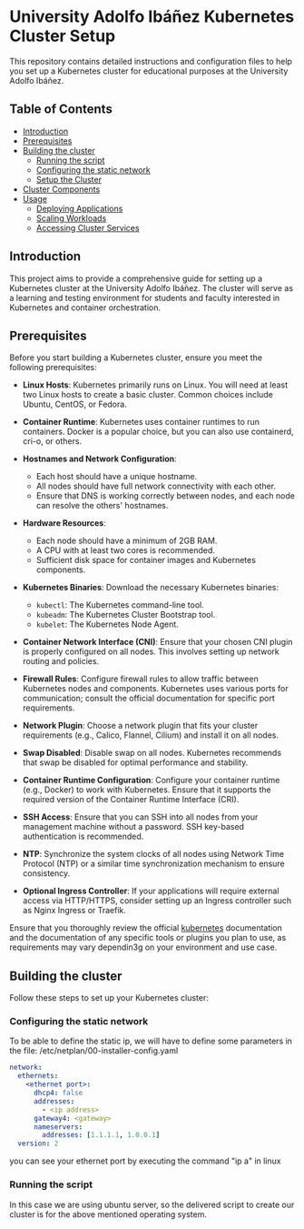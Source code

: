 # University Adolfo Ibáñez Kubernetes Cluster Setup

This repository contains detailed instructions and configuration files to help you set up a Kubernetes cluster for educational purposes at the University Adolfo Ibáñez.

## Table of Contents
- [Introduction](#introduction)
- [Prerequisites](#prerequisites)
- [Building the cluster](#building-the-cluster)
  - [Running the script](#running-the-script)
  - [Configuring the static network](#configuring-the-static-network)
  - [Setup the Cluster](#setup-the-cluster)
- [Cluster Components](#cluster-components)
- [Usage](#usage)
  - [Deploying Applications](#deploying-applications)
  - [Scaling Workloads](#scaling-workloads)
  - [Accessing Cluster Services](#accessing-cluster-services)

## Introduction

This project aims to provide a comprehensive guide for setting up a Kubernetes cluster at the University Adolfo Ibáñez. The cluster will serve as a learning and testing environment for students and faculty interested in Kubernetes and container orchestration.

## Prerequisites

Before you start building a Kubernetes cluster, ensure you meet the following prerequisites:

- **Linux Hosts**: Kubernetes primarily runs on Linux. You will need at least two Linux hosts to create a basic cluster. Common choices include Ubuntu, CentOS, or Fedora.

- **Container Runtime**: Kubernetes uses container runtimes to run containers. Docker is a popular choice, but you can also use containerd, cri-o, or others.

- **Hostnames and Network Configuration**:
  - Each host should have a unique hostname.
  - All nodes should have full network connectivity with each other.
  - Ensure that DNS is working correctly between nodes, and each node can resolve the others' hostnames.

- **Hardware Resources**:
  - Each node should have a minimum of 2GB RAM.
  - A CPU with at least two cores is recommended.
  - Sufficient disk space for container images and Kubernetes components.

- **Kubernetes Binaries**: Download the necessary Kubernetes binaries:
  - `kubectl`: The Kubernetes command-line tool.
  - `kubeadm`: The Kubernetes Cluster Bootstrap tool.
  - `kubelet`: The Kubernetes Node Agent.

- **Container Network Interface (CNI)**: Ensure that your chosen CNI plugin is properly configured on all nodes. This involves setting up network routing and policies.

- **Firewall Rules**: Configure firewall rules to allow traffic between Kubernetes nodes and components. Kubernetes uses various ports for communication; consult the official documentation for specific port requirements.

- **Network Plugin**: Choose a network plugin that fits your cluster requirements (e.g., Calico, Flannel, Cilium) and install it on all nodes.

- **Swap Disabled**: Disable swap on all nodes. Kubernetes recommends that swap be disabled for optimal performance and stability.

- **Container Runtime Configuration**: Configure your container runtime (e.g., Docker) to work with Kubernetes. Ensure that it supports the required version of the Container Runtime Interface (CRI).

- **SSH Access**: Ensure that you can SSH into all nodes from your management machine without a password. SSH key-based authentication is recommended.

- **NTP**: Synchronize the system clocks of all nodes using Network Time Protocol (NTP) or a similar time synchronization mechanism to ensure consistency.

- **Optional Ingress Controller**: If your applications will require external access via HTTP/HTTPS, consider setting up an Ingress controller such as Nginx Ingress or Traefik.


Ensure that you thoroughly review the official [kubernetes](https://kubernetes.io/docs/home/) documentation and the documentation of any specific tools or plugins you plan to use, as requirements may vary dependin3g on your environment and use case.


## Building the cluster

Follow these steps to set up your Kubernetes cluster:

### Configuring the static network 

To be able to define the static ip, we will have to define some parameters in the file: /etc/netplan/00-installer-config.yaml

```yaml
network:
  ethernets:
    <ethernet port>:
      dhcp4: false
      addresses:
        - <ip address>
      gateway4: <gateway>
      nameservers:
        addresses: [1.1.1.1, 1.0.0.1]
  version: 2
``` 
you can see your ethernet port by executing the command "ip a" in linux

### Running the script

In this case we are using ubuntu server, so the delivered script to create our cluster is for the above mentioned operating system. 

